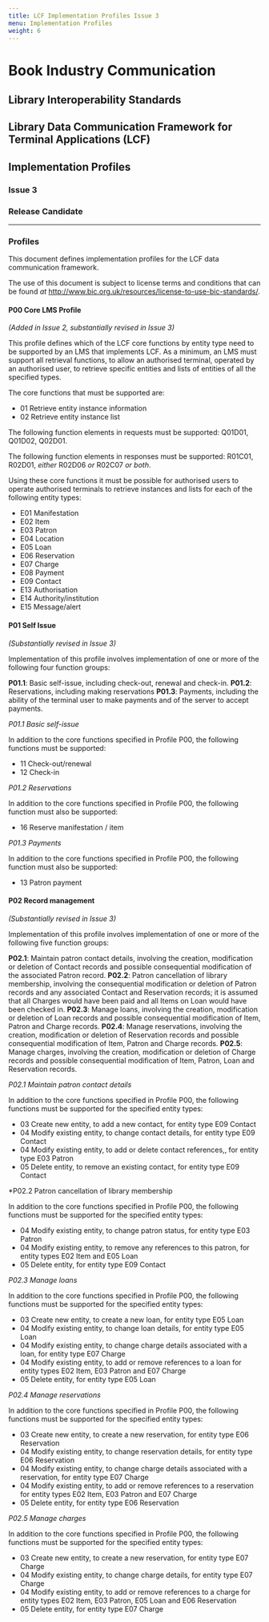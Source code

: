 ```yaml
---
title: LCF Implementation Profiles Issue 3
menu: Implementation Profiles
weight: 6
---
```


# Book Industry Communication

## Library Interoperability Standards

## Library Data Communication Framework for Terminal Applications (LCF)

## Implementation Profiles

### Issue 3

### Release Candidate

---

### Profiles

This document defines implementation profiles for the LCF data communication framework.

The use of this document is subject to license terms and conditions that can be found *at* <http://www.bic.org.uk/resources/license-to-use-bic-standards/>.

#### P00 Core LMS Profile
*(Added in Issue 2, substantially revised in Issue 3)*

This profile defines which of the LCF core functions by entity type need to be supported by an LMS that implements LCF. As a minimum, an LMS must support all retrieval functions, to allow an authorised terminal, operated by an authorised user, to retrieve specific entities and lists of entities of all the specified types.

The core functions that must be supported are:

- 01 Retrieve entity instance information
- 02 Retrieve entity instance list

The following function elements in requests must be supported: Q01D01, Q01D02, Q02D01.

The following function elements in responses must be supported: R01C01, R02D01, _either_ R02D06 _or_ R02C07 _or both_.

Using these core functions it must be possible for authorised users to operate authorised terminals to retrieve instances and lists for each of the following entity types:

- E01 Manifestation
- E02 Item
- E03 Patron
- E04 Location
- E05 Loan
- E06 Reservation
- E07 Charge
- E08 Payment
- E09 Contact
- E13 Authorisation
- E14 Authority/institution
- E15 Message/alert

#### P01 Self Issue 
*(Substantially revised in Issue 3)*

Implementation of this profile involves implementation of one or more of the following four function groups: 

**P01.1**: Basic self-issue, including check-out, renewal and check-in.
**P01.2**: Reservations, including making reservations
**P01.3**: Payments, including the ability of the terminal user to make payments and of the server to accept payments.

*P01.1 Basic self-issue*

In addition to the core functions specified in Profile P00, the following functions must be supported:

- 11 Check-out/renewal
- 12 Check-in

*P01.2 Reservations*

In addition to the core functions specified in Profile P00, the following function must also be supported:

- 16 Reserve manifestation / item

*P01.3 Payments*

In addition to the core functions specified in Profile P00, the following function must also be supported:

- 13 Patron payment

#### P02 Record management 
*(Substantially revised in Issue 3)*

Implementation of this profile involves implementation of one or more of the following five function groups: 

**P02.1**: Maintain patron contact details, involving the creation, modification or deletion of Contact records and possible consequential modification of the associated Patron record.
**P02.2**: Patron cancellation of library membership, involving the consequential modification or deletion of Patron records and any associated Contact and Reservation records; it is assumed that all Charges would have been paid and all Items on Loan would have been checked in.
**P02.3**: Manage loans, involving the creation, modification or deletion of Loan records and possible consequential modification of Item, Patron and Charge records.
**P02.4**: Manage reservations, involving the creation, modification or deletion of Reservation records and possible consequential modification of Item, Patron and Charge records.
**P02.5**: Manage charges, involving the creation, modification or deletion of Charge records and possible consequential modification of Item, Patron, Loan and Reservation records.

*P02.1 Maintain patron contact details*

In addition to the core functions specified in Profile P00, the following functions must be supported for the specified entity types:

- 03 Create new entity, to add a new contact, for entity type E09 Contact
- 04 Modify existing entity, to change contact details, for entity type E09 Contact
- 04 Modify existing entity, to add or delete contact references,, for entity type E03 Patron
- 05 Delete entity, to remove an existing contact, for entity type E09 Contact

*P02.2 Patron cancellation of library membership

In addition to the core functions specified in Profile P00, the following functions must be supported for the specified entity types:

- 04 Modify existing entity, to change patron status, for entity type E03 Patron
- 04 Modify existing entity, to remove any references to this patron, for entity types E02 Item and E05 Loan
- 05 Delete entity, for entity type E09 Contact

*P02.3 Manage loans*

In addition to the core functions specified in Profile P00, the following functions must be supported for the specified entity types:

- 03 Create new entity, to create a new loan, for entity type E05 Loan
- 04 Modify existing entity, to change loan details, for entity type E05 Loan
- 04 Modify existing entity, to change charge details associated with a loan, for entity type E07 Charge
- 04 Modify existing entity, to add or remove references to a loan for entity types E02 Item, E03 Patron and E07 Charge
- 05 Delete entity, for entity type E05 Loan

*P02.4 Manage reservations*

In addition to the core functions specified in Profile P00, the following functions must be supported for the specified entity types:

- 03 Create new entity, to create a new reservation, for entity type E06 Reservation
- 04 Modify existing entity, to change reservation details, for entity type E06 Reservation
- 04 Modify existing entity, to change charge details associated with a reservation, for entity type E07 Charge
- 04 Modify existing entity, to add or remove references to a reservation for entity types E02 Item, E03 Patron and E07 Charge
- 05 Delete entity, for entity type E06 Reservation

*P02.5 Manage charges*

In addition to the core functions specified in Profile P00, the following functions must be supported for the specified entity types:

- 03 Create new entity, to create a new reservation, for entity type E07 Charge
- 04 Modify existing entity, to change charge details, for entity type E07 Charge
- 04 Modify existing entity, to add or remove references to a charge for entity types E02 Item, E03 Patron, E05 Loan and E06 Reservation
- 05 Delete entity, for entity type E07 Charge
